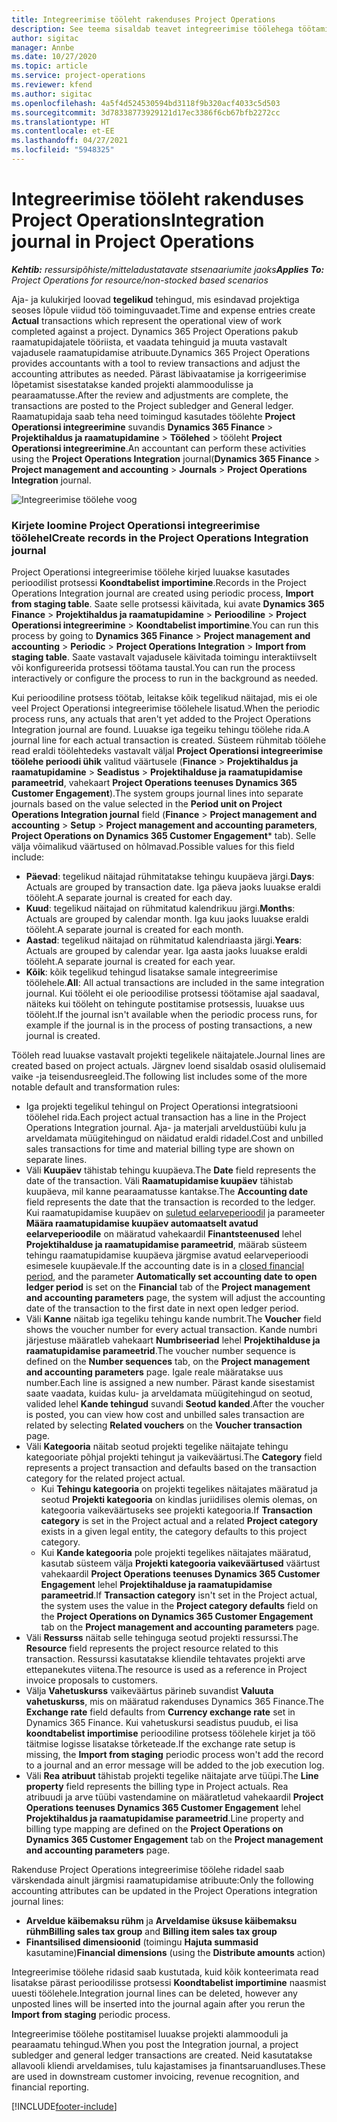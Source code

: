 ```yaml
---
title: Integreerimise tööleht rakenduses Project Operations
description: See teema sisaldab teavet integreerimise töölehega töötamise kohta rakenduses Project Operations.
author: sigitac
manager: Annbe
ms.date: 10/27/2020
ms.topic: article
ms.service: project-operations
ms.reviewer: kfend
ms.author: sigitac
ms.openlocfilehash: 4a5f4d524530594bd3118f9b320acf4033c5d503
ms.sourcegitcommit: 3d78338773929121d17ec3386f6cb67bfb2272cc
ms.translationtype: HT
ms.contentlocale: et-EE
ms.lasthandoff: 04/27/2021
ms.locfileid: "5948325"
---
```

# <a name="integration-journal-in-project-operations"></a><span data-ttu-id="16508-103">Integreerimise tööleht rakenduses Project Operations</span><span class="sxs-lookup"><span data-stu-id="16508-103">Integration journal in Project Operations</span></span>

<span data-ttu-id="16508-104">_**Kehtib:** ressursipõhiste/mitteladustatavate stsenaariumite jaoks_</span><span class="sxs-lookup"><span data-stu-id="16508-104">_**Applies To:** Project Operations for resource/non-stocked based scenarios_</span></span>

<span data-ttu-id="16508-105">Aja- ja kulukirjed loovad **tegelikud** tehingud, mis esindavad projektiga seoses lõpule viidud töö toiminguvaadet.</span><span class="sxs-lookup"><span data-stu-id="16508-105">Time and expense entries create **Actual** transactions which represent the operational view of work completed against a project.</span></span> <span data-ttu-id="16508-106">Dynamics 365 Project Operations pakub raamatupidajatele tööriista, et vaadata tehinguid ja muuta vastavalt vajadusele raamatupidamise atribuute.</span><span class="sxs-lookup"><span data-stu-id="16508-106">Dynamics 365 Project Operations provides accountants with a tool to review transactions and adjust the accounting attributes as needed.</span></span> <span data-ttu-id="16508-107">Pärast läbivaatamise ja korrigeerimise lõpetamist sisestatakse kanded projekti alammoodulisse ja pearaamatusse.</span><span class="sxs-lookup"><span data-stu-id="16508-107">After the review and adjustments are complete, the transactions are posted to the Project subledger and General ledger.</span></span> <span data-ttu-id="16508-108">Raamatupidaja saab teha need toimingud kasutades töölehte **Project Operationsi integreerimine** suvandis **Dynamics 365 Finance** > **Projektihaldus ja raamatupidamine** > **Töölehed** >  tööleht **Project Operationsi integreerimine**.</span><span class="sxs-lookup"><span data-stu-id="16508-108">An accountant can perform these activities using the **Project Operations Integration** journal(**Dynamics 365 Finance** > **Project management and accounting** > **Journals** > **Project Operations Integration** journal.</span></span>

![Integreerimise töölehe voog](./media/IntegrationJournal.png)

### <a name="create-records-in-the-project-operations-integration-journal"></a><span data-ttu-id="16508-110">Kirjete loomine Project Operationsi integreerimise töölehel</span><span class="sxs-lookup"><span data-stu-id="16508-110">Create records in the Project Operations Integration journal</span></span>

<span data-ttu-id="16508-111">Project Operationsi integreerimise töölehe kirjed luuakse kasutades perioodilist protsessi **Koondtabelist importimine**.</span><span class="sxs-lookup"><span data-stu-id="16508-111">Records in the Project Operations Integration journal are created using periodic process, **Import from staging table**.</span></span> <span data-ttu-id="16508-112">Saate selle protsessi käivitada, kui avate **Dynamics 365 Finance** > **Projektihaldus ja raamatupidamine** > **Perioodiline** > **Project Operationsi integreerimine** > **Koondtabelist importimine**.</span><span class="sxs-lookup"><span data-stu-id="16508-112">You can run this process by going to **Dynamics 365 Finance** > **Project management and accounting** > **Periodic** > **Project Operations Integration** > **Import from staging table**.</span></span> <span data-ttu-id="16508-113">Saate vastavalt vajadusele käivitada toimingu interaktiivselt või konfigureerida protsessi töötama taustal.</span><span class="sxs-lookup"><span data-stu-id="16508-113">You can run the process interactively or configure the process to run in the background as needed.</span></span>

<span data-ttu-id="16508-114">Kui perioodiline protsess töötab, leitakse kõik tegelikud näitajad, mis ei ole veel Project Operationsi integreerimise töölehele lisatud.</span><span class="sxs-lookup"><span data-stu-id="16508-114">When the periodic process runs, any actuals that aren't yet added to the Project Operations Integration journal are found.</span></span> <span data-ttu-id="16508-115">Luuakse iga tegeiku tehingu töölehe rida.</span><span class="sxs-lookup"><span data-stu-id="16508-115">A journal line for each actual transaction is created.</span></span>
<span data-ttu-id="16508-116">Süsteem rühmitab töölehe read eraldi töölehtedeks vastavalt väljal **Project Operationsi integreerimise töölehe perioodi ühik** valitud väärtusele (**Finance** > **Projektihaldus ja raamatupidamine** > **Seadistus** > **Projektihalduse ja raamatupidamise parameetrid**, vahekaart **Project Operations teenuses Dynamics 365 Customer Engagement**).</span><span class="sxs-lookup"><span data-stu-id="16508-116">The system groups journal lines into separate journals based on the value selected in the **Period unit on Project Operations Integration journal** field (**Finance** > **Project management and accounting** > **Setup** > **Project management and accounting parameters**, **Project Operations on Dynamics 365 Customer Engagement**\* tab).</span></span> <span data-ttu-id="16508-117">Selle välja võimalikud väärtused on hõlmavad.</span><span class="sxs-lookup"><span data-stu-id="16508-117">Possible values for this field include:</span></span>

  - <span data-ttu-id="16508-118">**Päevad**: tegelikud näitajad rühmitatakse tehingu kuupäeva järgi.</span><span class="sxs-lookup"><span data-stu-id="16508-118">**Days**: Actuals are grouped by transaction date.</span></span> <span data-ttu-id="16508-119">Iga päeva jaoks luuakse eraldi tööleht.</span><span class="sxs-lookup"><span data-stu-id="16508-119">A separate journal is created for each day.</span></span>
  - <span data-ttu-id="16508-120">**Kuud**: tegelikud näitajad on rühmitatud kalendrikuu järgi.</span><span class="sxs-lookup"><span data-stu-id="16508-120">**Months**: Actuals are grouped by calendar month.</span></span> <span data-ttu-id="16508-121">Iga kuu jaoks luuakse eraldi tööleht.</span><span class="sxs-lookup"><span data-stu-id="16508-121">A separate journal is created for each month.</span></span>
  - <span data-ttu-id="16508-122">**Aastad**: tegelikud näitajad on rühmitatud kalendriaasta järgi.</span><span class="sxs-lookup"><span data-stu-id="16508-122">**Years**: Actuals are grouped by calendar year.</span></span> <span data-ttu-id="16508-123">Iga aasta jaoks luuakse eraldi tööleht.</span><span class="sxs-lookup"><span data-stu-id="16508-123">A separate journal is created for each year.</span></span>
  - <span data-ttu-id="16508-124">**Kõik**: kõik tegelikud tehingud lisatakse samale integreerimise töölehele.</span><span class="sxs-lookup"><span data-stu-id="16508-124">**All**: All actual transactions are included in the same integration journal.</span></span> <span data-ttu-id="16508-125">Kui tööleht ei ole perioodilise protsessi töötamise ajal saadaval, näiteks kui tööleht on tehingute postitamise protsessis, luuakse uus tööleht.</span><span class="sxs-lookup"><span data-stu-id="16508-125">If the journal isn't available when the periodic process runs, for example if the journal is in the process of posting transactions, a new journal is created.</span></span>

<span data-ttu-id="16508-126">Tööleh read luuakse vastavalt projekti tegelikele näitajatele.</span><span class="sxs-lookup"><span data-stu-id="16508-126">Journal lines are created based on project actuals.</span></span> <span data-ttu-id="16508-127">Järgnev loend sisaldab osasid olulisemaid vaike -ja teisendusreegleid.</span><span class="sxs-lookup"><span data-stu-id="16508-127">The following list includes some of the more notable default and transformation rules:</span></span>

  - <span data-ttu-id="16508-128">Iga projekti tegelikul tehingul on Project Operationsi integratsiooni töölehel rida.</span><span class="sxs-lookup"><span data-stu-id="16508-128">Each project actual transaction has a line in the Project Operations Integration journal.</span></span> <span data-ttu-id="16508-129">Aja- ja materjali arveldustüübi kulu ja arveldamata müügitehingud on näidatud eraldi ridadel.</span><span class="sxs-lookup"><span data-stu-id="16508-129">Cost and unbilled sales transactions for time and material billing type are shown on separate lines.</span></span>
  - <span data-ttu-id="16508-130">Väli **Kuupäev** tähistab tehingu kuupäeva.</span><span class="sxs-lookup"><span data-stu-id="16508-130">The **Date** field represents the date of the transaction.</span></span> <span data-ttu-id="16508-131">Väli **Raamatupidamise kuupäev** tähistab kuupäeva, mil kanne pearaamatusse kantakse.</span><span class="sxs-lookup"><span data-stu-id="16508-131">The **Accounting date** field represents the date that the transaction is recorded to the ledger.</span></span> <span data-ttu-id="16508-132">Kui raamatupidamise kuupäev on [suletud eelarveperioodil](/dynamics365/finance/general-ledger/close-general-ledger-at-period-end) ja parameeter **Määra raamatupidamise kuupäev automaatselt avatud eelarveperioodile** on määratud vahekaardil **Finantsteenused** lehel **Projektihalduse ja raamatupidamise parameetrid**, määrab süsteem tehingu raamatupidamise kuupäeva järgmise avatud eelarveperioodi esimesele kuupäevale.</span><span class="sxs-lookup"><span data-stu-id="16508-132">If the accounting date is in a [closed financial period](/dynamics365/finance/general-ledger/close-general-ledger-at-period-end), and the parameter **Automatically set accounting date to open ledger period** is set on the **Financial** tab of the **Project management and accounting parameters** page, the system will adjust the accounting date of the transaction to the first date in next open ledger period.</span></span>
  - <span data-ttu-id="16508-133">Väli **Kanne** näitab iga tegeliku tehingu kande numbrit.</span><span class="sxs-lookup"><span data-stu-id="16508-133">The **Voucher** field shows the voucher number for every actual transaction.</span></span> <span data-ttu-id="16508-134">Kande numbri järjestuse määratleb vahekaart **Numbriseeriad** lehel **Projektihalduse ja raamatupidamise parameetrid**.</span><span class="sxs-lookup"><span data-stu-id="16508-134">The voucher number sequence is defined on the **Number sequences** tab, on the **Project management and accounting parameters** page.</span></span> <span data-ttu-id="16508-135">Igale reale määratakse uus number.</span><span class="sxs-lookup"><span data-stu-id="16508-135">Each line is assigned a new number.</span></span> <span data-ttu-id="16508-136">Pärast kande sisestamist saate vaadata, kuidas kulu- ja arveldamata müügitehingud on seotud, valided lehel **Kande tehingud** suvandi **Seotud kanded**.</span><span class="sxs-lookup"><span data-stu-id="16508-136">After the voucher is posted, you can view how cost and unbilled sales transaction are related by selecting **Related vouchers** on the **Voucher transaction** page.</span></span>
  - <span data-ttu-id="16508-137">Väli **Kategooria** näitab seotud projekti tegelike näitajate tehingu kategooriate põhjal projekti tehingut ja vaikeväärtusi.</span><span class="sxs-lookup"><span data-stu-id="16508-137">The **Category** field represents a project transaction and defaults based on the transaction category for the related project actual.</span></span>
    - <span data-ttu-id="16508-138">Kui **Tehingu kategooria** on projekti tegelikes näitajates määratud ja seotud **Projekti kategooria** on kindlas juriidilises olemis olemas, on kategooria vaikeväärtuseks see projekti kategooria.</span><span class="sxs-lookup"><span data-stu-id="16508-138">If **Transaction category** is set in the Project actual and a related **Project category** exists in a given legal entity, the category defaults to this project category.</span></span>
    - <span data-ttu-id="16508-139">Kui **Kande kategooria** pole projekti tegelikes näitajates määratud, kasutab süsteem välja **Projekti kategooria vaikeväärtused** väärtust vahekaardil **Project Operations teenuses Dynamics 365 Customer Engagement** lehel **Projektihalduse ja raamatupidamise parameetrid**.</span><span class="sxs-lookup"><span data-stu-id="16508-139">If **Transaction category** isn't set in the Project actual, the system uses the value in the **Project category defaults** field on the **Project Operations on Dynamics 365 Customer Engagement** tab on the **Project management and accounting parameters** page.</span></span>
  - <span data-ttu-id="16508-140">Väli **Ressurss** näitab selle tehinguga seotud projekti ressurssi.</span><span class="sxs-lookup"><span data-stu-id="16508-140">The **Resource** field represents the project resource related to this transaction.</span></span> <span data-ttu-id="16508-141">Ressurssi kasutatakse kliendile tehtavates projekti arve ettepanekutes viitena.</span><span class="sxs-lookup"><span data-stu-id="16508-141">The resource is used as a reference in Project invoice proposals to customers.</span></span>
  - <span data-ttu-id="16508-142">Välja **Vahetuskurss** vaikeväärtus pärineb suvandist **Valuuta vahetuskurss**, mis on määratud rakenduses Dynamics 365 Finance.</span><span class="sxs-lookup"><span data-stu-id="16508-142">The **Exchange rate** field defaults from **Currency exchange rate** set in Dynamics 365 Finance.</span></span> <span data-ttu-id="16508-143">Kui vahetuskursi seadistus puudub, ei lisa **koondtabelist importimise** perioodiline protsess töölehele kirjet ja töö täitmise logisse lisatakse tõrketeade.</span><span class="sxs-lookup"><span data-stu-id="16508-143">If the exchange rate setup is missing, the **Import from staging** periodic process won't add the record to a journal and an error message will be added to the job execution log.</span></span>
  - <span data-ttu-id="16508-144">Väli **Rea atribuut** tähistab projekti tegelike näitajate arve tüüpi.</span><span class="sxs-lookup"><span data-stu-id="16508-144">The **Line property** field represents the billing type in Project actuals.</span></span> <span data-ttu-id="16508-145">Rea atribuudi ja arve tüübi vastendamine on määratletud vahekaardil **Project Operations teenuses Dynamics 365 Customer Engagement** lehel **Projektihaldus ja raamatupidamise parameetrid**.</span><span class="sxs-lookup"><span data-stu-id="16508-145">Line property and billing type mapping are defined on the **Project Operations on Dynamics 365 Customer Engagement** tab on the **Project management and accounting parameters** page.</span></span>

<span data-ttu-id="16508-146">Rakenduse Project Operations integreerimise töölehe ridadel saab värskendada ainult järgmisi raamatupidamise atribuute:</span><span class="sxs-lookup"><span data-stu-id="16508-146">Only the following accounting attributes can be updated in the Project Operations integration journal lines:</span></span>

- <span data-ttu-id="16508-147">**Arveldue käibemaksu rühm** ja **Arveldamise üksuse käibemaksu rühm**</span><span class="sxs-lookup"><span data-stu-id="16508-147">**Billing sales tax group** and **Billing item sales tax group**</span></span>
- <span data-ttu-id="16508-148">**Finantsilised dimensioonid** (toimingu **Hajuta summasid** kasutamine)</span><span class="sxs-lookup"><span data-stu-id="16508-148">**Financial dimensions** (using the **Distribute amounts** action)</span></span>

<span data-ttu-id="16508-149">Integreerimise töölehe ridasid saab kustutada, kuid kõik konteerimata read lisatakse pärast perioodilisse protsessi **Koondtabelist importimine** naasmist uuesti töölehele.</span><span class="sxs-lookup"><span data-stu-id="16508-149">Integration journal lines can be deleted, however any unposted lines will be inserted into the journal again after you rerun the **Import from staging** periodic process.</span></span>

<span data-ttu-id="16508-150">Integreerimise töölehe postitamisel luuakse projekti alammooduli ja pearaamatu tehingud.</span><span class="sxs-lookup"><span data-stu-id="16508-150">When you post the Integration journal, a project subledger and general ledger transactions are created.</span></span> <span data-ttu-id="16508-151">Neid kasutatakse allavooli kliendi arveldamises, tulu kajastamises ja finantsaruandluses.</span><span class="sxs-lookup"><span data-stu-id="16508-151">These are used in downstream customer invoicing, revenue recognition, and financial reporting.</span></span>


[!INCLUDE[footer-include](../includes/footer-banner.md)]